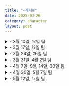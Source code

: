 ```yaml
---
title: "✏️게시판"
date: 2025-03-26
category: character
layout: post
---
```


<details>
    <summary> - 3월 10일, 12일 팀 </summary>
    <div markdown="1">
    
    1조 : 장호진, 이아라, 안정현
    
    2조 : 이은빈, 박민찬, 김진우
    
    3조 : 박지용, 조용현, 이도현
    
    4조 : 구본윤, 김도예, 엄재현
    
    5조 : 김누리, 권관우
</div>
    <img src="/assets/1week.png" alt="1주차 모둠">
</details>

<details>
    <summary> - 3월 17일, 19일 팀 </summary>
    <div markdown="1">
    
    1조 : 박지용, 구본윤, 김누리
    
    2조 : 장호진, 엄재현
    
    3조 : 이도현, 권관우, 김도예
    
    4조 : 김진우, 이아라, 조용현
    
    5조 : 박민찬, 안정현
</div>
    <img src="/assets/2week.png" alt="2주차 모둠">
</details>

<details>
    <summary> - 3월 24일, 26일 팀 </summary>
    <div markdown="1">
    
    1조 : 박민찬, 조용현, 구본윤
    
    2조 : 박지용, 권관우, 안정현
    
    3조 : 김진우, 장호진, 김누리
    
    4조 : 이도현, 엄재현
    
    5조 : 이아라, 김도예
</div>
    <img src="/assets/3week.png" alt="3주차 모둠">
</details>

<details>
    <summary> - 3월 31일, 4월 2일 팀 </summary>
    <div markdown="1">
        
    1조 : 이아라, 이도현, 김누리
    
    2조 : 박민찬, 김도예, 조용현
    
    3조 : 권관우, 엄재현, 안정현
    
    4조 : 구본윤, 박지용, 장호진
    
</div>
    <img src="/assets/4week.png" alt="4주차 모둠">
</details>
    
<details>
    <summary> - 4월 7일, 9일, 14일, 30일 팀 </summary>
    <div markdown="1">
        
    1조 : 김도예, 구본윤, 김누리
    
    2조 : 박지용, 이아라, 엄재현
    
    3조 : 이도현, 박민찬, 안정현
    
    4조 : 권관우, 조용현, 장호진
    
</div>
    <img src="/assets/5week.png" alt="5주차 모둠">
</details>

<details>
    <summary> - 4월 30일, 5월 7일 팀 </summary>
    <div markdown="1">
        
    1조 : 장호진, 김도예, 조용현
    
    2조 : 박지용, 안정현, 이도현
    
    3조 : 이아라, 권관우, 박민찬
    
    4조 : 김누리, 구본윤, 엄재현
    
</div>
    <img src="/assets/9week.png" alt="9주차 모둠">
</details>

<details>
    <summary> - 5월 12일, 15일 팀 </summary>
    <div markdown="1">
        
    1조 : 장호진, 이아라, 안정현
    
    2조 : 구본윤, 김도예, 이도현
    
    3조 : 엄재현, 권관우, 박지용
    
    4조 : 조용현, 박민찬, 김누리
    
</div>
    <img src="/assets/10week.png" alt="10주차 모둠">
</details>
